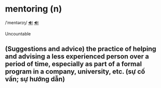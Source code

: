 # mentoring (n)

/ˈmentərɪŋ/  [🔊](https://www.oxfordlearnersdictionaries.com/media/english/uk_pron/m/men/mento/mentoring__gb_3.mp3) [🔊](https://www.oxfordlearnersdictionaries.com/media/english/us_pron/m/men/mento/mentoring__us_1.mp3)

Uncountable

## (Suggestions and advice) the practice of helping and advising a less experienced person over a period of time, especially as part of a formal program in a company, university, etc. (sự cố vấn; sự hướng dẫn)